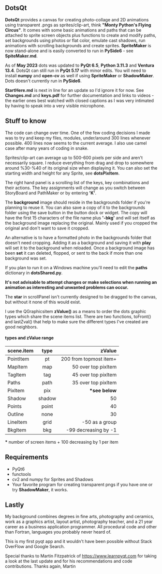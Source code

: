 ## DotsQt  
**DotsQt** provides a canvas for creating photo-collage and 2D animations using transparent .pngs as sprites/clip-art, think **"Monty Python's Flying Circus"**. It comes with some basic animations and paths that can be attached to sprite screen objects plus functions to create and modify paths, set backgrounds using photos or flat color, emulate cast shadows, run animations with scrolling backgrounds and create sprites.  **SpriteMaker** is now stand-alone and is easily converted to run in **PySide6** - see **SpiteMaker.md**.

As of **May 2023** dots was updated to **PyQt 6.5**, **Python 3.11.3** and **Ventura 13.4**.  DotsQt can still run in **PyQt 5.17** with minor edits. You will need to install **numpy** and **open-cv** as well if using **SpriteMaker** or **ShadowMaker**.  Dots doesn't currently run in **PySide6**.


**StartHere.md** is next in line for an update so I'd ignore it for now. See **Changes.md** and **keys.pdf** for further documentation and links to videos - the earlier ones best watched with closed captions as I was very intimated by having to speak into a very visible microphone.
	  
## Stuff to know
The code can change over time.  One of the few coding decisions I made was to try and keep my files, modules, under/around 300 lines whenever possible. 400 lines now seems to the current average. I also use camel case after many years of coding in snake.

Sprites/clip-art can average up to 500-600 pixels per side and aren't necessarily square.  I reduce everything from drag and drop to somewhere around %30-%40 of its original size when displaying it. You can also set the starting width and height for any Sprite, see **dotsPixItem**.

The right hand panel is a scrolling list of the keys, key combinations and their actions. The key assignments will change as you switch between StoryBoard and PathMaker or by entering **'K'**.

The **background** image should reside in the backgrounds folder if you're planning to reuse it. You can also save a copy of it to the backgrounds folder using the save button in the button dock or widget. The copy will have the first 15 characters of the file name plus **'-bkg'** and will set itself as the background image replacing the original. Mainly used if you cropped the original and don't want to save it cropped.

An alternative is to have a formatted photo in the backgrounds folder that doesn't need cropping. Adding it as a background and saving it with **play** will set it to the background when reloaded.  Once a background image has been **set** it can deleted, flopped, or sent to the back if more than one background was set.

If you plan to run it on a Windows machine you'll need to edit the **paths** dictionary in **dotsShared.py**.   

**It's not advisable to attempt changes or make selections when running an animation as interesting and unwanted problems can occur.**   

The **star** in scrollPanel isn't currently designed to be dragged to the canvas, but without it none of this would exist.

I use the QGraphicsitem **zValue()** as a means to order the dots graphic types which share the scene items list.  There are two functions, toFront() and lastZval() that help to make sure the different types I've created are good neighbors.

#### types and zValue range		
| scene.item  | type  | zValue |
|:------------- |:---------------:| -------------:|
| PointItem | pt | 200 from topmost item+ |
| MapItem | map | 50 over top pixItem |
| TagItem | tag|45 over top pixItem|
| Paths| path| 35 over top pixItem
| PixItem | pix  | **\*see below**
| Shadow  |shadow| 50|
| Points  |point | 40|
| Outline |  none   | 30| 
| LineItem  | grid   | -50 as a group |
| BkgItem   | bkg | -99 decreasing by -1 |  

  
**\***   number of screen items + 100 decreasing by 1 per item

  

## Requirements
* PyQt6
* functools
* cv2 and numpy for Sprites and Shadows
* Your favorite program for creating transparent pngs if you have one or try **ShadowMaker**, it works.

## Lastly
My background combines degrees in fine arts, photography and ceramics, work as a graphics artist, layout artist, photography teacher, and a 21 year career as a business application programmer. All procedural code and other than Fortran, languages you probably never heard of. 

This is my first pyqt app and it wouldn't have been possible without Stack OverFlow and Google Search.

Special thanks to Martin Fitzpatrick of <https://www.learnpyqt.com> for taking a look at the last update and for his recommendations and code contributions.  Thanks again, Martin
